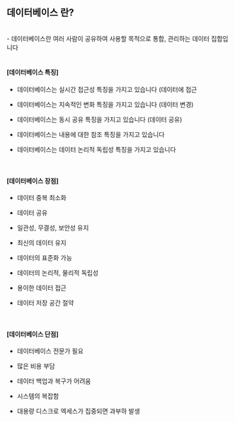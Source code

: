## 데이터베이스 란?
<br>
- 데이터베이스란 여러 사람이 공유하여 사용할 목적으로 통합, 관리하는 데이터 집합입니다
<br>
<br>

#### [데이터베이스 특징]

- 데이터베이스는 실시간 접근성 특징을 가지고 있습니다 (데이터에 접근

- 데이터베이스는 지속적인 변화 특징을 가지고 있습니다 (데이터 변경)

- 데이터베이스는 동시 공유 특징을 가지고 있습니다 (데이터 공유)

- 데이터베이스는 내용에 대한 참조 특징을 가지고 있습니다

- 데이터베이스는 데이터 논리적 독립성 특징을 가지고 있습니다
<br>

#### [데이터베이스 장점]

- 데이터 중복 최소화

- 데이터 공유

- 일관성, 무결성, 보안성 유지

- 최신의 데이터 유지

- 데이터의 표준화 가능

- 데이터의 논리적, 물리적 독립성

- 용이한 데이터 접근

- 데이터 저장 공간 절약
<br>

#### [데이터베이스 단점]

- 데이터베이스 전문가 필요

- 많은 비용 부담

- 데이터 백업과 복구가 어려움

- 시스템의 복잡함

- 대용량 디스크로 엑세스가 집중되면 과부하 발생


